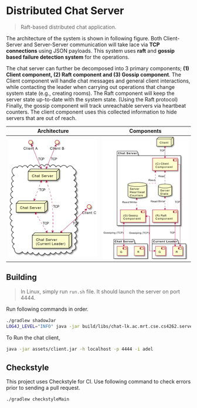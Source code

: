 # Distributed Chat Server

> Raft-based distributed chat application.

The architecture of the system is shown in following figure. Both Client-Server and Server-Server communication will
take lace via **TCP connections** using JSON payloads. This system uses **raft** and **gossip based failure detection
system** for the operations.

The chat server can further be decomposed into 3 primary components; **(1) Client component, (2) Raft component and (3)
Gossip component**. The Client component will handle chat messages and general client interactions, while contacting the
leader when carrying out operations that change system state (e.g., creating rooms). The Raft component will keep the
server state up-to-date with the system state. (Using the Raft protocol) Finally, the gossip component will track
unreachable servers via heartbeat counters. The client component uses this collected information to hide servers that
are out of reach.

Architecture             |  Components
:-------------------------:|:-------------------------:
![Architecture](assets/architecture.png) |  ![Components](assets/components.png)

## Building

> In Linux, simply run `run.sh` file. It should launch the server on port 4444.

Run following commands in order.

```bash
./gradlew shadowJar
LOG4J_LEVEL="INFO" java -jar build/libs/chat-lk.ac.mrt.cse.cs4262.server-1.0-SNAPSHOT-all.jar
```

To Run the chat client,

```bash
java -jar assets/client.jar -h localhost -p 4444 -i adel
```

## Checkstyle

This project uses Checkstyle for CI. Use following command to check errors prior to sending a pull request.

```bash
./gradlew checkstyleMain
```
